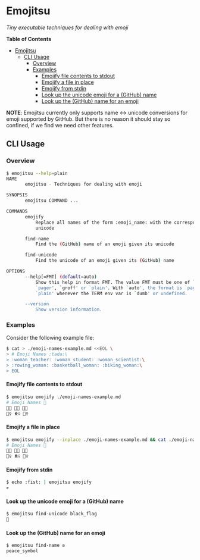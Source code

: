# Emojitsu

_Tiny executable techniques for dealing with emoji_

<!-- markdown-toc start - Don't edit this section. Run M-x markdown-toc-refresh-toc -->
**Table of Contents**

- [Emojitsu](#emojitsu)
    - [CLI Usage](#cli-usage)
        - [Overview](#overview)
        - [Examples](#examples)
            - [Emojify file contents to stdout](#emojify-file-contents-to-stdout)
            - [Emojify a file in place](#emojify-a-file-in-place)
            - [Emojify from stdin](#emojify-from-stdin)
            - [Look up the unicode emoji for a (GitHub) name](#look-up-the-unicode-emoji-for-a-github-name)
            - [Look up the (GitHub) name for an emoji](#look-up-the-github-name-for-an-emoji)

<!-- markdown-toc end -->

**NOTE**: Emojitsu currently only supports name <-> unicode conversions for emoji
supported by GitHub. But there is no reason it should stay so confined, if we
find we need other features.

## CLI Usage

### Overview

```sh
$ emojitsu --help=plain
NAME
       emojitsu - Techniques for dealing with emoji

SYNOPSIS
       emojitsu COMMAND ...

COMMANDS
       emojify
           Replace all names of the form :emoji_name: with the corresponding
           unicode

       find-name
           Find the (GitHub) name of an emoji given its unicode

       find-unicode
           Find the unicode of an emoji given its (GitHub) name

OPTIONS
       --help[=FMT] (default=auto)
           Show this help in format FMT. The value FMT must be one of `auto',
           `pager', `groff' or `plain'. With `auto', the format is `pager` or
           `plain' whenever the TERM env var is `dumb' or undefined.

       --version
           Show version information.

```

### Examples

Consider the following example file:

```sh
$ cat > ./emoji-names-example.md <<EOL \
> # Emoji Names :tada:\
> :woman_teacher: :woman_student: :woman_scientist:\
> :rowing_woman: :basketball_woman: :biking_woman:\
> EOL
```

#### Emojify file contents to stdout

```sh
$ emojitsu emojify ./emoji-names-example.md
# Emoji Names 🎉
👩‍🏫 👩‍🎓 👩‍🔬
🚣‍♀ ⛹‍♀ 🚴‍♀

```

#### Emojify a file in place

```sh
$ emojitsu emojify --inplace ./emoji-names-example.md && cat ./emoji-names-example.md
# Emoji Names 🎉
👩‍🏫 👩‍🎓 👩‍🔬
🚣‍♀ ⛹‍♀ 🚴‍♀
```

#### Emojify from stdin

```sh
$ echo :fist: | emojitsu emojify
✊
```

#### Look up the unicode emoji for a (GitHub) name

```sh
$ emojitsu find-unicode black_flag
🏴
```

#### Look up the (GitHub) name for an emoji

```sh
$ emojitsu find-name ☮
peace_symbol
```
